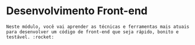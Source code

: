 # Desenvolvimento Front-end 

```
Neste módulo, você vai aprender as técnicas e ferramentas mais atuais para desenvolver um código de front-end que seja rápido, bonito e testável. :rocket: 